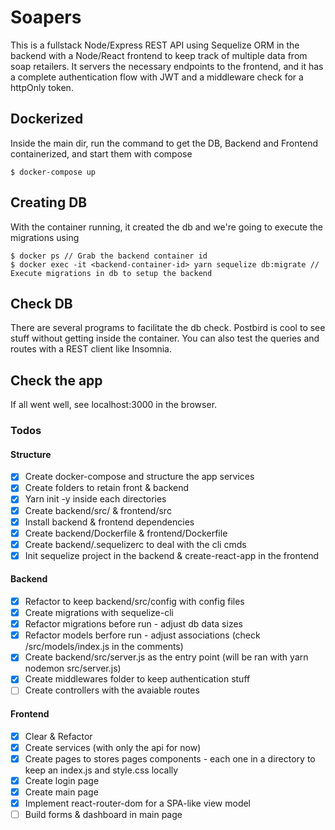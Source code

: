 # Soapers

This is a fullstack Node/Express REST API using Sequelize ORM in the backend with a Node/React frontend to keep track of multiple data from soap retailers. It servers the necessary endpoints to the frontend, and it has a complete authentication flow with JWT and a middleware check for a httpOnly token.

## Dockerized

Inside the main dir, run the command to get the DB, Backend and Frontend containerized, and start them with compose

	$ docker-compose up

## Creating DB

With the container running, it created the db and we're going to execute the migrations using

	$ docker ps // Grab the backend container id
	$ docker exec -it <backend-container-id> yarn sequelize db:migrate // Execute migrations in db to setup the backend

## Check DB

There are several programs to facilitate the db check. Postbird is cool to see stuff without getting inside the container. You can also test the queries and routes with a REST client like Insomnia.

## Check the app

If all went well, see localhost:3000 in the browser.

### Todos

#### Structure
- [x] Create docker-compose and structure the app services
- [x] Create folders to retain front & backend
- [x] Yarn init -y inside each directories
- [x] Create backend/src/ & frontend/src
- [x] Install backend & frontend dependencies
- [x] Create backend/Dockerfile & frontend/Dockerfile
- [x] Create backend/.sequelizerc to deal with the cli cmds
- [x] Init sequelize project in the backend & create-react-app in the frontend

#### Backend

- [x] Refactor to keep backend/src/config with config files
- [x] Create migrations with sequelize-cli
- [x] Refactor migrations before run - adjust db data sizes
- [x] Refactor models berfore run - adjust associations (check /src/models/index.js in the comments)
- [x] Create backend/src/server.js as the entry point (will be ran with yarn nodemon src/server.js)
- [x] Create middlewares folder to keep authentication stuff
- [ ] Create controllers with the avaiable routes

#### Frontend
- [x] Clear & Refactor
- [x] Create services (with only the api for now)
- [x] Create pages to stores pages components - each one in a directory to keep an index.js and style.css locally
- [x] Create login page
- [x] Create main page
- [x] Implement react-router-dom for a SPA-like view model
- [ ] Build forms & dashboard in main page